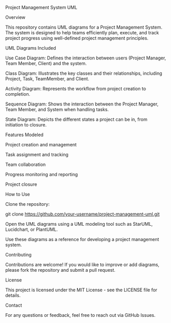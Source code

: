 Project Management System UML

Overview

This repository contains UML diagrams for a Project Management System. The system is designed to help teams efficiently plan, execute, and track project progress using well-defined project management principles.

UML Diagrams Included

Use Case Diagram: Defines the interaction between users (Project Manager, Team Member, Client) and the system.

Class Diagram: Illustrates the key classes and their relationships, including Project, Task, TeamMember, and Client.

Activity Diagram: Represents the workflow from project creation to completion.

Sequence Diagram: Shows the interaction between the Project Manager, Team Member, and System when handling tasks.

State Diagram: Depicts the different states a project can be in, from initiation to closure.

Features Modeled

Project creation and management

Task assignment and tracking

Team collaboration

Progress monitoring and reporting

Project closure

How to Use

Clone the repository:

git clone https://github.com/your-username/project-management-uml.git

Open the UML diagrams using a UML modeling tool such as StarUML, Lucidchart, or PlantUML.

Use these diagrams as a reference for developing a project management system.

Contributing

Contributions are welcome! If you would like to improve or add diagrams, please fork the repository and submit a pull request.

License

This project is licensed under the MIT License - see the LICENSE file for details.

Contact

For any questions or feedback, feel free to reach out via GitHub Issues.

